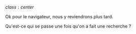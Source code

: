 $class: center$

Ok pour le navigateur, nous y reviendrons plus tard.

Qu'est-ce qui se passe une fois qu'on a fait une recherche ?
